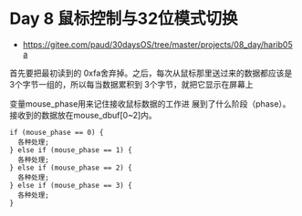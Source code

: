 # Day 8 鼠标控制与32位模式切换

- https://gitee.com/paud/30daysOS/tree/master/projects/08_day/harib05a

首先要把最初读到的 0xfa舍弃掉。之后，每次从鼠标那里送过来的数据都应该是3个字节一组的，所以每当数据累积到
3个字节，就把它显示在屏幕上

变量mouse_phase用来记住接收鼠标数据的工作进 展到了什么阶段（phase）。接收到的数据放在mouse_dbuf[0~2]内。
```
if (mouse_phase == 0) {
  各种处理;
} else if (mouse_phase == 1) {
  各种处理;
} else if (mouse_phase == 2) {
  各种处理;
} else if (mouse_phase == 3) {
  各种处理;
}
```